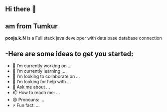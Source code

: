 ## Hi there 👋
## am from Tumkur 

**pooja.k.N** is a  Full stack java  developer with data base database connection  

-Here are some ideas to get you started:
---
- 🔭 I’m currently working on ...
- 🌱 I’m currently learning ...
- 👯 I’m looking to collaborate on ...
- 🤔 I’m looking for help with ...
- 💬 Ask me about ...
- 📫 How to reach me: ...
- 😄 Pronouns: ...
- ⚡ Fun fact: ...

